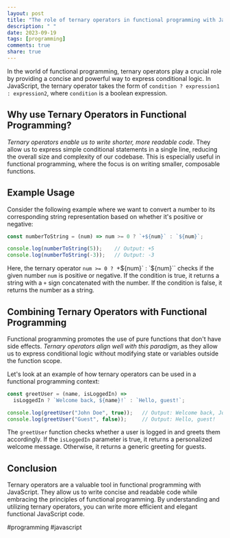 ```yaml
---
layout: post
title: "The role of ternary operators in functional programming with JavaScript"
description: " "
date: 2023-09-19
tags: [programming]
comments: true
share: true
---
```


In the world of functional programming, ternary operators play a crucial role by providing a concise and powerful way to express conditional logic. In JavaScript, the ternary operator takes the form of `condition ? expression1 : expression2`, where `condition` is a boolean expression.

## Why use Ternary Operators in Functional Programming?

*Ternary operators enable us to write shorter, more readable code*. They allow us to express simple conditional statements in a single line, reducing the overall size and complexity of our codebase. This is especially useful in functional programming, where the focus is on writing smaller, composable functions.

## Example Usage

Consider the following example where we want to convert a number to its corresponding string representation based on whether it's positive or negative:

```javascript
const numberToString = (num) => num >= 0 ? `+${num}` : `${num}`;

console.log(numberToString(5));    // Output: +5
console.log(numberToString(-3));   // Output: -3
```

Here, the ternary operator `num >= 0 ? `+${num}` : `${num}`` checks if the given number `num` is positive or negative. If the condition is true, it returns a string with a `+` sign concatenated with the number. If the condition is false, it returns the number as a string.

## Combining Ternary Operators with Functional Programming

Functional programming promotes the use of pure functions that don't have side effects. *Ternary operators align well with this paradigm*, as they allow us to express conditional logic without modifying state or variables outside the function scope.

Let's look at an example of how ternary operators can be used in a functional programming context:

```javascript
const greetUser = (name, isLoggedIn) =>
  isLoggedIn ? `Welcome back, ${name}!` : `Hello, guest!`;

console.log(greetUser("John Doe", true));   // Output: Welcome back, John Doe!
console.log(greetUser("Guest", false));     // Output: Hello, guest!
```

The `greetUser` function checks whether a user is logged in and greets them accordingly. If the `isLoggedIn` parameter is true, it returns a personalized welcome message. Otherwise, it returns a generic greeting for guests.

## Conclusion

Ternary operators are a valuable tool in functional programming with JavaScript. They allow us to write concise and readable code while embracing the principles of functional programming. By understanding and utilizing ternary operators, you can write more efficient and elegant functional JavaScript code.

#programming #javascript